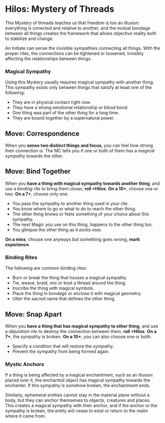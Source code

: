 # Hilos: Mystery of Threads

This Mystery of threads teaches us that freedom is too an illusion: 
everything is conected and relative to another, and the mutual bondage between all things 
creates the framework that allows objective reality both to stabilize and change. 

An Initiate can sense the invisible sympathies connecting all things. 
With the proper rites, the connections can be tightened or loosened, invisibly affecting the 
relationships between things.

### Magical Sympathy

Using this Mystery usually requires magical sympathy with another thing. 
This sympathy exists only between things that satisfy at least one of the following:

- They are in physical contact right now.
- They have a strong emotional relationship or blood bond.
- One thing was part of the other thing for a long time.
- They are bound together by a supernatural power.


## Move: Correspondence

When you __sense two distinct things and focus__, you can feel how strong their connection is. 
The MC tells you if one or both of them has a _magical sympathy_ towards the other. 


## Move: Bind Together

When you __have a thing with magical sympathy towards another thing__, and use a _binding rite_ 
to bring them closer, __roll +Hilos__. 
__On a 10+__, choose one or two. 
__On a 7+__, choose only one.

* You pass the sympathy to another thing used in your rite.
* You know where to go or what to do to reach the other thing.
* The other thing knows or feels something of your choice about this sympathy.
* The next Magic you use on this thing, happens to the other thing too.
* You glimpse the other thing as it exists now.

__On a miss__, choose one anyways but something goes wrong, __mark experience__.

### Binding Rites

The following are common binding rites:

- Burn or break the thing that houses a magical sympathy.
- Tie, weave, braid, mix or knot a thread around the thing.
- Inscribe the thing with magical symbols.
- Place the thing in bondage or enclose it with magical geometry.
- Utter the sacred name that defines the other thing.


## Move: Snap Apart

When you __have a thing that has magical sympathy to other thing__, and use a _abjuration rite_ 
to destroy the connection between them, __roll +Hilos__. 
__On a 7+__, the sympathy is broken. 
__On a 10+__, you can also choose one or both:

* Specify a condition that will restore the sympathy.
* Prevent the sympathy from being formed again.

### Mystic Anchors

If a thing is being affected by a magical enchantment, such as an illusion
placed over it, the enchanted object has magical sympathy towards the enchanter. 
If this sympathy is somehow broken, the enchantment ends. 

Similarly, ephemeral entities cannot stay in the material plane without a body, 
but they can anchor themselves to objects, creatures and places. This creates a 
magical sympathy with their anchor, and if the anchor or the sympathy is broken, 
the entity will cease to exist or return to the realm where it came from.
